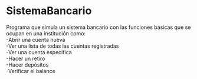 # SistemaBancario
Programa que simula un sistema bancario con las funciones básicas que se ocupan en una institución como:  
-Abrir una cuenta nueva  
-Ver una lista de todas las cuentas registradas  
-Ver una cuenta especifica  
-Hacer un retiro  
-Hacer depósitos  
-Verificar el balance
